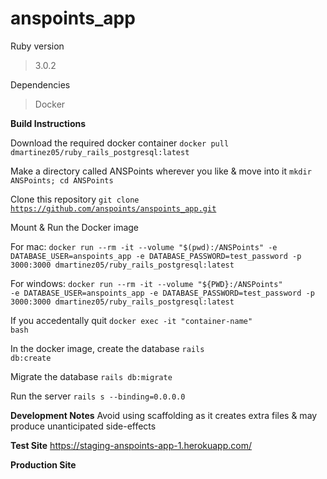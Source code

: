 # anspoints_app

Ruby version 
> 3.0.2

Dependencies
> Docker

**Build Instructions**

Download the required docker container
<code>docker pull dmartinez05/ruby_rails_postgresql:latest</code>

Make a directory called ANSPoints wherever you like & move into it
<code>mkdir ANSPoints; cd ANSPoints</code>

Clone this repository
<code>git clone https://github.com/anspoints/anspoints_app.git</code>

Mount & Run the Docker image

For mac:
<code>docker run --rm -it --volume "$(pwd):/ANSPoints" -e DATABASE_USER=anspoints_app -e DATABASE_PASSWORD=test_password -p 3000:3000 dmartinez05/ruby_rails_postgresql:latest</code>

For windows:
<code>docker run --rm -it --volume "${PWD}:/ANSPoints" -e DATABASE_USER=anspoints_app -e DATABASE_PASSWORD=test_password -p 3000:3000 dmartinez05/ruby_rails_postgresql:latest</code>

If you accedentally quit
<code>docker exec -it "container-name" bash</code>

In the docker image, create the database
<code>rails db:create</code>

Migrate the database
<code>rails db:migrate</code>

Run the server
<code>rails s --binding=0.0.0.0</code>

**Development Notes**
Avoid using scaffolding as it creates extra files & may produce unanticipated side-effects

**Test Site**
https://staging-anspoints-app-1.herokuapp.com/

**Production Site**

